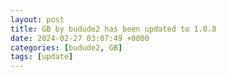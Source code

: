 ```yaml
---
layout: post
title: GB by budude2 has been updated to 1.0.8
date: 2024-02-27 03:07:49 +0000
categories: [budude2, GB]
tags: [update]
---
```


